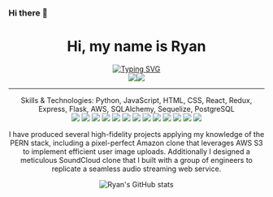 ### Hi there 👋

<div align="center">
  <h1>Hi, my name is Ryan</h1>
  <div style="display: flex; justify-content: center;">
    <a href="https://git.io/typing-svg"><img src="https://readme-typing-svg.demolab.com?font=Press+Start+2P&size=15&duration=4000&pause=1000&color=03A8F7&vCenter=true&width=435&lines=Full+Stack+Software+Engineer" alt="Typing SVG" /></a>
  </div>
  <div style="display: flex; justify-content: center;">
    <a href="https://www.linkedin.com/in/ryanharden-dev"><img src="https://img.shields.io/badge/-LinkedIn-blue?style=flat-square&logo=Linkedin&logoColor=white&link=https://www.linkedin.com/in/ryanharden-dev"></a>
    <a href="https://angel.co/u/ryanharden"><img src="https://img.shields.io/badge/-AngelList-ff6b54?style=flat-square&logo=AngelList&logoColor=white&link=https://angel.co/u/ryanharden"></a>
  </div>

---

Skills & Technologies: Python, JavaScript, HTML, CSS, React, Redux, Express, Flask, AWS, SQLAlchemy, Sequelize, PostgreSQL
  <br>
  <a href="#"><img src="https://img.shields.io/badge/-Python-3776AB?style=flat-square&logo=Python&logoColor=white"></a>
  <a href="#"><img src="https://img.shields.io/badge/-JavaScript-F7DF1E?style=flat-square&logo=JavaScript&logoColor=black"></a>
  <a href="#"><img src="https://img.shields.io/badge/-React-61DAFB?style=flat-square&logo=React&logoColor=black"></a>
  <a href="#"><img src="https://img.shields.io/badge/-Redux-764ABC?style=flat-square&logo=Redux&logoColor=white"></a>
  <a href="#"><img src="https://img.shields.io/badge/-Flask-000000?style=flat-square&logo=Flask&logoColor=white"></a>
  <a hreft="#"><img src="https://img.shields.io/badge/AWS-%23FF9900.svg?style=flat-square&logo=amazon-aws&logoColor=white"></a>
  <a href="#"><img src="https://img.shields.io/badge/-Express-000000?style=flat-square&logo=Express&logoColor=white"></a>
  <a href="#"><img src="https://img.shields.io/badge/-HTML5-E34F26?style=flat-square&logo=HTML5&logoColor=white"></a>
  <a href="#"><img src="https://img.shields.io/badge/-CSS3-1572B6?style=flat-square&logo=CSS3&logoColor=white"></a>
  <a href="#"><img src="https://img.shields.io/badge/-Postman-FF6C37?style=flat-square&logo=Postman&logoColor=white"></a>
  <a href="#"><img src="https://img.shields.io/badge/-SQL-4479A1?style=flat-square&logo=MySQL&logoColor=white"></a>
  <a href="#"><img src="https://img.shields.io/badge/-Render-333333?style=flat-square&logo=Render&logoColor=white"></a>
  <a href="#"><img src="https://img.shields.io/badge/-VSCode-007ACC?style=flat-square&logo=Visual-Studio-Code&logoColor=white"></a>

I have produced several high-fidelity projects applying my knowledge of the PERN stack, including a pixel-perfect Amazon clone that leverages AWS S3 to implement efficient user image uploads. Additionally I designed a meticulous SoundCloud clone that I built with a group of engineers to replicate a seamless audio streaming web service.

![Ryan's GitHub stats](https://github-readme-stats.vercel.app/api?username=ryanharden&show_icons=true&theme=dark)


